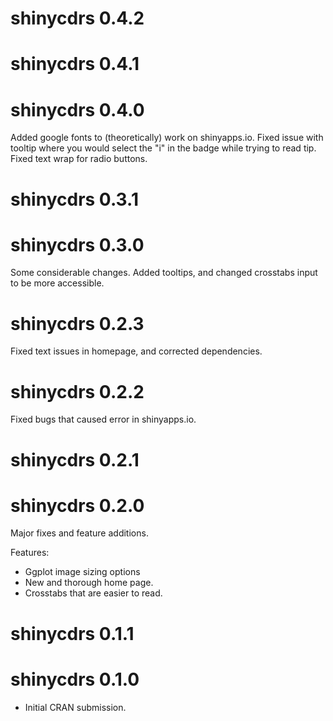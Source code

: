# shinycdrs 0.4.2

# shinycdrs 0.4.1

# shinycdrs 0.4.0

Added google fonts to (theoretically) work on shinyapps.io. Fixed issue with tooltip where you would select the "i" in the badge while trying to read tip. Fixed text wrap for radio buttons.

# shinycdrs 0.3.1

# shinycdrs 0.3.0

Some considerable changes. Added tooltips, and changed crosstabs input to be more accessible.

# shinycdrs 0.2.3

Fixed text issues in homepage, and corrected dependencies.

# shinycdrs 0.2.2

Fixed bugs that caused error in shinyapps.io.

# shinycdrs 0.2.1

# shinycdrs 0.2.0

Major fixes and feature additions.

Features:
- Ggplot image sizing options
- New and thorough home page.
- Crosstabs that are easier to read.

# shinycdrs 0.1.1

# shinycdrs 0.1.0

* Initial CRAN submission.

